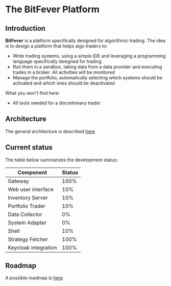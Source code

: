# The BitFever Platform

## Introduction

**BitFever** is a platform specifically designed for algorithmic trading. The idea is to design a platform that helps
algo traders to:

- Write trading systems, using a simple IDE and leveraging a programming language specifically designed for trading
- Run them in a sandbox, taking data from a data provider and executing trades in a broker. All activities will be monitored
- Manage the portfolio, automatically selecting which systems should be activated and which ones should be deactivated

What you won't find here:
- All tools needed for a discretionary trader


## Architecture

The general architecture is described [here](architecture/architecture.md)


## Current status

The table below summarizes the development status:

| Component             | Status |
|-----------------------|--------|
| Gateway               | 100%   |
| Web user interface    | 10%    |
| Inventory Server      | 10%    |
| Portfolio Trader      | 10%    |
| Data Collector        | 0%     |
| System Adapter        | 0%     |
| Shell                 | 10%    |
| Strategy Fetcher      | 100%   |
| Keycloak integration  | 100%   |


## Roadmap

A possible roadmap is [here](roadmap.md)
